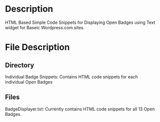  Description
=============
HTML Based Simple Code Snippets for Displaying Open Badges using Text widget for Baseic Wordpress.com sites.

 File Description
==================

 Directory 
------------
Individual Badge Snippets: Contains HTML code snippets for each individual Open Badges

 Files 
-------
BadgeDisplayer.txt: Currently contains HTML code snippets for all 13 Open Badges.